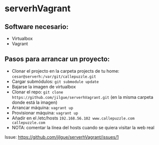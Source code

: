# serverhVagrant

## Software necesario:
* Virtualbox
* Vagrant

## Pasos para arrancar un proyecto:
* Clonar el projecto en la carpeta projects de tu home: `cesar@serverh:/var/git/callepuzzle.git`
* Cargar submódulos: `git submodule update`
* Bajarse la imagen de virtualbox
* Clonar el repo: `git clone https://github.com/jilgue/serverhVagrant.git` (en la misma carpeta donde está la imagen)
* Arrancar máquina: `vagrant up`
* Provisionar máquina: `vagrant up`
* Añadir en el /etc/hosts `192.168.56.102 www.callepuzzle.com callepuzzle.com`
* NOTA: comentar la línea del hosts cuando se quiera visitar la web real



Issue: https://github.com/jilgue/serverhVagrant/issues/1

